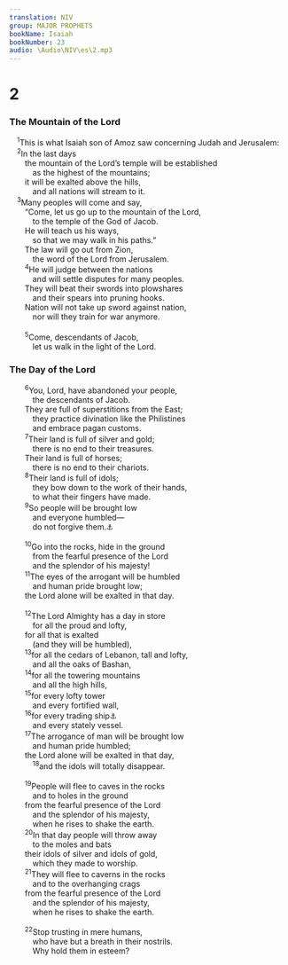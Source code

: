 ```yaml
---
translation: NIV
group: MAJOR PROPHETS
bookName: Isaiah 
bookNumber: 23
audio: \Audio\NIV\es\2.mp3
---
```


<div class="title"><h1>2</h1><h3>The Mountain of the Lord </h3></div>
<span class="verse es_2_1"> <sup>1</sup>This is what Isaiah son of Amoz saw concerning Judah and Jerusalem: <br/></span>
<span class="verse es_2_2"> <sup>2</sup>In the last days <br/>  the mountain of the Lord’s temple will be established <br/>   as the highest of the mountains; <br/>  it will be exalted above the hills, <br/>   and all nations will stream to it. <br/></span>
<span class="verse es_2_3"> <sup>3</sup>Many peoples will come and say, <br/>  “Come, let us go up to the mountain of the Lord, <br/>   to the temple of the God of Jacob. <br/>  He will teach us his ways, <br/>   so that we may walk in his paths.” <br/>  The law will go out from Zion, <br/>   the word of the Lord from Jerusalem. <br/></span>
<span class="verse es_2_4">  <sup>4</sup>He will judge between the nations <br/>   and will settle disputes for many peoples. <br/>  They will beat their swords into plowshares <br/>   and their spears into pruning hooks. <br/>  Nation will not take up sword against nation, <br/>   nor will they train for war anymore. <br/><br/></span>
<span class="verse es_2_5">  <sup>5</sup>Come, descendants of Jacob, <br/>   let us walk in the light of the Lord. <br/></span>
<div class="title"><h3>The Day of the Lord </h3></div>
<span class="verse es_2_6">  <sup>6</sup>You, Lord, have abandoned your people, <br/>   the descendants of Jacob. <br/>  They are full of superstitions from the East; <br/>   they practice divination like the Philistines <br/>   and embrace pagan customs. <br/></span>
<span class="verse es_2_7">  <sup>7</sup>Their land is full of silver and gold; <br/>   there is no end to their treasures. <br/>  Their land is full of horses; <br/>   there is no end to their chariots. <br/></span>
<span class="verse es_2_8">  <sup>8</sup>Their land is full of idols; <br/>   they bow down to the work of their hands, <br/>   to what their fingers have made. <br/></span>
<span class="verse es_2_9">  <sup>9</sup>So people will be brought low <br/>   and everyone humbled— <br/>   do not forgive them.<a data-toggle="tooltip" data-placement="bottom" title="Or not raise them up">⚓</a><br/><br/></span>
<span class="verse es_2_10">  <sup>10</sup>Go into the rocks, hide in the ground <br/>   from the fearful presence of the Lord<br/>   and the splendor of his majesty! <br/></span>
<span class="verse es_2_11">  <sup>11</sup>The eyes of the arrogant will be humbled <br/>   and human pride brought low; <br/>  the Lord alone will be exalted in that day. <br/><br/></span>
<span class="verse es_2_12">  <sup>12</sup>The Lord Almighty has a day in store <br/>   for all the proud and lofty, <br/>  for all that is exalted <br/>   (and they will be humbled), <br/></span>
<span class="verse es_2_13">  <sup>13</sup>for all the cedars of Lebanon, tall and lofty, <br/>   and all the oaks of Bashan, <br/></span>
<span class="verse es_2_14">  <sup>14</sup>for all the towering mountains <br/>   and all the high hills, <br/></span>
<span class="verse es_2_15">  <sup>15</sup>for every lofty tower <br/>   and every fortified wall, <br/></span>
<span class="verse es_2_16">  <sup>16</sup>for every trading ship<a data-toggle="tooltip" data-placement="bottom" title="Hebrew every ship of Tarshish">⚓</a><br/>   and every stately vessel. <br/></span>
<span class="verse es_2_17">  <sup>17</sup>The arrogance of man will be brought low <br/>   and human pride humbled; <br/>  the Lord alone will be exalted in that day, <br/></span>
<span class="verse es_2_18">   <sup>18</sup>and the idols will totally disappear. <br/><br/></span>
<span class="verse es_2_19">  <sup>19</sup>People will flee to caves in the rocks <br/>   and to holes in the ground <br/>  from the fearful presence of the Lord<br/>   and the splendor of his majesty, <br/>   when he rises to shake the earth. <br/></span>
<span class="verse es_2_20">  <sup>20</sup>In that day people will throw away <br/>   to the moles and bats <br/>  their idols of silver and idols of gold, <br/>   which they made to worship. <br/></span>
<span class="verse es_2_21">  <sup>21</sup>They will flee to caverns in the rocks <br/>   and to the overhanging crags <br/>  from the fearful presence of the Lord<br/>   and the splendor of his majesty, <br/>   when he rises to shake the earth. <br/><br/></span>
<span class="verse es_2_22">  <sup>22</sup>Stop trusting in mere humans, <br/>   who have but a breath in their nostrils. <br/>   Why hold them in esteem? <br/></span>
